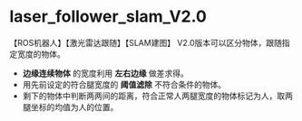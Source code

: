 # laser_follower_slam_V2.0
【ROS机器人】【激光雷达跟随】【SLAM建图】
V2.0版本可以区分物体，跟随指定宽度的物体。
- **边缘连续物体** 的宽度利用 **左右边缘** 做差求得。
- 用先前设定的符合腿宽度的 **阈值滤除** 不符合条件的物体。
- 剩下的物体中判断两两间的距离，符合正常人两腿宽度的物体标记为人，取两腿坐标的均值为人的位置。
